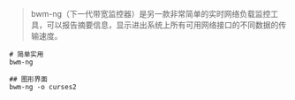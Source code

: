 > bwm-ng（下一代带宽监控器）是另一款非常简单的实时网络负载监控工具，可以报告摘要信息，显示进出系统上所有可用网络接口的不同数据的传输速度。

```shell
# 简单实用
bwm-ng

## 图形界面
bwm-ng -o curses2 
```
